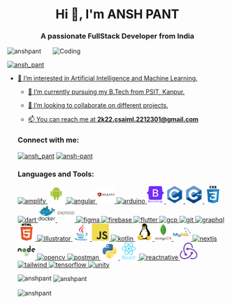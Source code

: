 <h1 align="center">Hi 👋, I'm ANSH PANT</h1>
<h3 align="center">A passionate FullStack Developer from India</h3>
<img align="right" alt="Coding" width="400"
  src="https://cdn.dribbble.com/users/1162077/screenshots/3848914/programmer.gif">

<p align="left"> <img src="https://komarev.com/ghpvc/?username=anshpant&label=Profile%20views&color=0e75b6&style=flat"
    alt="anshpant" /> </p>

<p align="left"> <a href="https://x.com/ansh_pant" target="blank"><img
      src="https://img.shields.io/twitter/follow/ansh_pant?logo=twitter&style=for-the-badge" alt="ansh_pant" </p>

  - 👀 I’m interested in Artificial Intelligence and Machine Learning.
    - 🌱 I’m currently pursuing my B.Tech from PSIT, Kanpur.

    - 💞️ I’m looking to collaborate on different projects.

    - 📫 You can reach me at **2k22.csaiml.2212301@gmail.com**

    <h3 align="left">Connect with me:</h3>
    <p align="left">
      <a href="https://x.com/ansh_pant" target="blank"><img align="center"
          src="https://raw.githubusercontent.com/rahuldkjain/github-profile-readme-generator/master/src/images/icons/Social/twitter.svg"
          alt="ansh_pant" height="30" width="40" /></a>
      <a href="https://www.linkedin.com/in/ansh-pant/" target="blank"><img align="center"
          src="https://raw.githubusercontent.com/rahuldkjain/github-profile-readme-generator/master/src/images/icons/Social/linked-in-alt.svg"
          alt="ansh-pant" height="30" width="40" /></a>
    </p>

    <h3 align="left">Languages and Tools:</h3>
    <p align="left"> <a href="https://aws.amazon.com/amplify/" target="_blank" rel="noreferrer"> <img
          src="https://docs.amplify.aws/assets/logo-dark.svg" alt="amplify" width="40" height="40" /> </a> <a
        href="https://developer.android.com" target="_blank" rel="noreferrer"> <img
          src="https://raw.githubusercontent.com/devicons/devicon/master/icons/android/android-original-wordmark.svg"
          alt="android" width="40" height="40" /> </a> <a href="https://angular.io" target="_blank" rel="noreferrer">
        <img src="https://angular.io/assets/images/logos/angular/angular.svg" alt="angular" width="40" height="40" />
      </a> <a href="https://angular.io" target="_blank" rel="noreferrer"> <img
          src="https://raw.githubusercontent.com/devicons/devicon/master/icons/angularjs/angularjs-original-wordmark.svg"
          alt="angularjs" width="40" height="40" /> </a> <a href="https://www.arduino.cc/" target="_blank"
        rel="noreferrer"> <img src="https://cdn.worldvectorlogo.com/logos/arduino-1.svg" alt="arduino" width="40"
          height="40" /> </a> <a href="https://getbootstrap.com" target="_blank" rel="noreferrer"> <img
          src="https://raw.githubusercontent.com/devicons/devicon/master/icons/bootstrap/bootstrap-plain-wordmark.svg"
          alt="bootstrap" width="40" height="40" /> </a> <a href="https://www.cprogramming.com/" target="_blank"
        rel="noreferrer"> <img src="https://raw.githubusercontent.com/devicons/devicon/master/icons/c/c-original.svg"
          alt="c" width="40" height="40" /> </a> <a href="https://www.w3schools.com/cpp/" target="_blank"
        rel="noreferrer"> <img
          src="https://raw.githubusercontent.com/devicons/devicon/master/icons/cplusplus/cplusplus-original.svg"
          alt="cplusplus" width="40" height="40" /> </a> <a href="https://www.w3schools.com/css/" target="_blank"
        rel="noreferrer"> <img
          src="https://raw.githubusercontent.com/devicons/devicon/master/icons/css3/css3-original-wordmark.svg"
          alt="css3" width="40" height="40" /> </a> <a href="https://dart.dev" target="_blank" rel="noreferrer"> <img
          src="https://www.vectorlogo.zone/logos/dartlang/dartlang-icon.svg" alt="dart" width="40" height="40" /> </a>
      <a href="https://www.docker.com/" target="_blank" rel="noreferrer"> <img
          src="https://raw.githubusercontent.com/devicons/devicon/master/icons/docker/docker-original-wordmark.svg"
          alt="docker" width="40" height="40" /> </a> <a href="https://expressjs.com" target="_blank" rel="noreferrer">
        <img src="https://raw.githubusercontent.com/devicons/devicon/master/icons/express/express-original-wordmark.svg"
          alt="express" width="40" height="40" /> </a> <a href="https://www.figma.com/" target="_blank"
        rel="noreferrer"> <img src="https://www.vectorlogo.zone/logos/figma/figma-icon.svg" alt="figma" width="40"
          height="40" /> </a> <a href="https://firebase.google.com/" target="_blank" rel="noreferrer"> <img
          src="https://www.vectorlogo.zone/logos/firebase/firebase-icon.svg" alt="firebase" width="40" height="40" />
      </a> <a href="https://flutter.dev" target="_blank" rel="noreferrer"> <img
          src="https://www.vectorlogo.zone/logos/flutterio/flutterio-icon.svg" alt="flutter" width="40" height="40" />
      </a> <a href="https://cloud.google.com" target="_blank" rel="noreferrer"> <img
          src="https://www.vectorlogo.zone/logos/google_cloud/google_cloud-icon.svg" alt="gcp" width="40" height="40" />
      </a> <a href="https://git-scm.com/" target="_blank" rel="noreferrer"> <img
          src="https://www.vectorlogo.zone/logos/git-scm/git-scm-icon.svg" alt="git" width="40" height="40" /> </a> <a
        href="https://graphql.org" target="_blank" rel="noreferrer"> <img
          src="https://www.vectorlogo.zone/logos/graphql/graphql-icon.svg" alt="graphql" width="40" height="40" /> </a>
      <a href="https://www.w3.org/html/" target="_blank" rel="noreferrer"> <img
          src="https://raw.githubusercontent.com/devicons/devicon/master/icons/html5/html5-original-wordmark.svg"
          alt="html5" width="40" height="40" /> </a> <a href="https://www.adobe.com/in/products/illustrator.html"
        target="_blank" rel="noreferrer"> <img
          src="https://www.vectorlogo.zone/logos/adobe_illustrator/adobe_illustrator-icon.svg" alt="illustrator"
          width="40" height="40" /> </a> <a href="https://www.java.com" target="_blank" rel="noreferrer"> <img
          src="https://raw.githubusercontent.com/devicons/devicon/master/icons/java/java-original.svg" alt="java"
          width="40" height="40" /> </a> <a href="https://developer.mozilla.org/en-US/docs/Web/JavaScript"
        target="_blank" rel="noreferrer"> <img
          src="https://raw.githubusercontent.com/devicons/devicon/master/icons/javascript/javascript-original.svg"
          alt="javascript" width="40" height="40" /> </a> <a href="https://kotlinlang.org" target="_blank"
        rel="noreferrer"> <img src="https://www.vectorlogo.zone/logos/kotlinlang/kotlinlang-icon.svg" alt="kotlin"
          width="40" height="40" /> </a> <a href="https://www.linux.org/" target="_blank" rel="noreferrer"> <img
          src="https://raw.githubusercontent.com/devicons/devicon/master/icons/linux/linux-original.svg" alt="linux"
          width="40" height="40" /> </a> <a href="https://www.mongodb.com/" target="_blank" rel="noreferrer"> <img
          src="https://raw.githubusercontent.com/devicons/devicon/master/icons/mongodb/mongodb-original-wordmark.svg"
          alt="mongodb" width="40" height="40" /> </a> <a href="https://www.mysql.com/" target="_blank"
        rel="noreferrer"> <img
          src="https://raw.githubusercontent.com/devicons/devicon/master/icons/mysql/mysql-original-wordmark.svg"
          alt="mysql" width="40" height="40" /> </a> <a href="https://nextjs.org/" target="_blank" rel="noreferrer">
        <img src="https://cdn.worldvectorlogo.com/logos/nextjs-2.svg" alt="nextjs" width="40" height="40" /> </a> <a
        href="https://nodejs.org" target="_blank" rel="noreferrer"> <img
          src="https://raw.githubusercontent.com/devicons/devicon/master/icons/nodejs/nodejs-original-wordmark.svg"
          alt="nodejs" width="40" height="40" /> </a> <a href="https://opencv.org/" target="_blank" rel="noreferrer">
        <img src="https://www.vectorlogo.zone/logos/opencv/opencv-icon.svg" alt="opencv" width="40" height="40" /> </a>
      <a href="https://postman.com" target="_blank" rel="noreferrer"> <img
          src="https://www.vectorlogo.zone/logos/getpostman/getpostman-icon.svg" alt="postman" width="40" height="40" />
      </a> <a href="https://www.python.org" target="_blank" rel="noreferrer"> <img
          src="https://raw.githubusercontent.com/devicons/devicon/master/icons/python/python-original.svg" alt="python"
          width="40" height="40" /> </a> <a href="https://reactjs.org/" target="_blank" rel="noreferrer"> <img
          src="https://raw.githubusercontent.com/devicons/devicon/master/icons/react/react-original-wordmark.svg"
          alt="react" width="40" height="40" /> </a> <a href="https://reactnative.dev/" target="_blank"
        rel="noreferrer"> <img src="https://reactnative.dev/img/header_logo.svg" alt="reactnative" width="40"
          height="40" /> </a> <a href="https://redux.js.org" target="_blank" rel="noreferrer"> <img
          src="https://raw.githubusercontent.com/devicons/devicon/master/icons/redux/redux-original.svg" alt="redux"
          width="40" height="40" /> </a> <a href="https://tailwindcss.com/" target="_blank" rel="noreferrer"> <img
          src="https://www.vectorlogo.zone/logos/tailwindcss/tailwindcss-icon.svg" alt="tailwind" width="40"
          height="40" /> </a> <a href="https://www.tensorflow.org" target="_blank" rel="noreferrer"> <img
          src="https://www.vectorlogo.zone/logos/tensorflow/tensorflow-icon.svg" alt="tensorflow" width="40"
          height="40" /> </a> <a href="https://unity.com/" target="_blank" rel="noreferrer"> <img
          src="https://www.vectorlogo.zone/logos/unity3d/unity3d-icon.svg" alt="unity" width="40" height="40" /> </a>
    </p>

    <p><img align="left"
        src="https://github-readme-stats.vercel.app/api/top-langs?username=anshpant&show_icons=true&locale=en&layout=compact&theme=tokyonight"
        alt="anshpant" /></p>

    <p>&nbsp;<img align="center"
        src="https://github-readme-stats.vercel.app/api?username=anshpant&show_icons=true&locale=en&theme=tokyonight"
        alt="anshpant" /></p>

    <p><img align="center" src="https://github-readme-streak-stats.herokuapp.com/?user=anshpant&&theme=tokyonight"
        alt="anshpant" /></p>

    <!---
ANSH-PANT/ANSH-PANT is a ✨ special ✨ repository because its `README.md` (this file) appears on your GitHub profile.
You can click the Preview link to take a look at your changes.
--->
